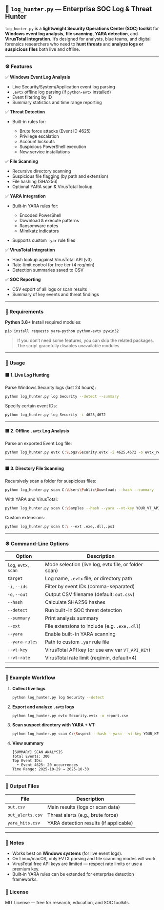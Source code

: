 ## 🧠 `log_hunter.py` — Enterprise SOC Log & Threat Hunter

`log_hunter.py` is a **lightweight Security Operations Center (SOC) toolkit** for **Windows event log analysis**, **file scanning**, **YARA detection**, and **VirusTotal integration**.
It’s designed for analysts, blue teams, and digital forensics researchers who need to **hunt threats** and **analyze logs or suspicious files** both live and offline.

---

### ⚙️ Features

✅ **Windows Event Log Analysis**

* Live Security/System/Application event log parsing
* `.evtx` offline log parsing (if `python-evtx` installed)
* Event filtering by ID
* Summary statistics and time range reporting

✅ **Threat Detection**

* Built-in rules for:

  * Brute force attacks (Event ID 4625)
  * Privilege escalation
  * Account lockouts
  * Suspicious PowerShell execution
  * New service installations

✅ **File Scanning**

* Recursive directory scanning
* Suspicious file flagging (by path and extension)
* File hashing (SHA256)
* Optional YARA scan & VirusTotal lookup

✅ **YARA Integration**

* Built-in YARA rules for:

  * Encoded PowerShell
  * Download & execute patterns
  * Ransomware notes
  * Mimikatz indicators
* Supports custom `.yar` rule files

✅ **VirusTotal Integration**

* Hash lookup against VirusTotal API (v3)
* Rate-limit control for free tier (4 req/min)
* Detection summaries saved to CSV

✅ **SOC Reporting**

* CSV export of all logs or scan results
* Summary of key events and threat findings

---

### 🧩 Requirements

**Python 3.8+**
Install required modules:

```bash
pip install requests yara-python python-evtx pywin32
```

> If you don’t need some features, you can skip the related packages.
> The script gracefully disables unavailable modules.

---

### 🧪 Usage

#### 🟩 1. Live Log Hunting

Parse Windows Security logs (last 24 hours):

```bash
python log_hunter.py log Security --detect --summary
```

Specify certain event IDs:

```bash
python log_hunter.py log Security -i 4625,4672
```

---

#### 🟨 2. Offline `.evtx` Log Analysis

Parse an exported Event Log file:

```bash
python log_hunter.py evtx C:\Logs\Security.evtx -i 4625,4672 -o evtx_results.csv
```

---

#### 🟦 3. Directory File Scanning

Recursively scan a folder for suspicious files:

```bash
python log_hunter.py scan C:\Users\Public\Downloads --hash --summary
```

With YARA and VirusTotal:

```bash
python log_hunter.py scan C:\Samples --hash --yara --vt-key YOUR_VT_API_KEY
```

Custom extensions:

```bash
python log_hunter.py scan C:\ --ext .exe,.dll,.ps1
```

---

### ⚙️ Command-Line Options

| Option                | Description                                          |
| --------------------- | ---------------------------------------------------- |
| `log`, `evtx`, `scan` | Mode selection (live log, evtx file, or folder scan) |
| `target`              | Log name, `.evtx` file, or directory path            |
| `-i`, `--ids`         | Filter by event IDs (comma-separated)                |
| `-o`, `--out`         | Output CSV filename (default: `out.csv`)             |
| `--hash`              | Calculate SHA256 hashes                              |
| `--detect`            | Run built-in SOC threat detection                    |
| `--summary`           | Print analysis summary                               |
| `--ext`               | File extensions to include (e.g. `.exe,.dll`)        |
| `--yara`              | Enable built-in YARA scanning                        |
| `--yara-rules`        | Path to custom `.yar` rule file                      |
| `--vt-key`            | VirusTotal API key (or use env var `VT_API_KEY`)     |
| `--vt-rate`           | VirusTotal rate limit (req/min, default=4)           |

---

### 🔐 Example Workflow

1. **Collect live logs**

   ```bash
   python log_hunter.py log Security --detect
   ```

2. **Export and analyze `.evtx` logs**

   ```bash
   python log_hunter.py evtx Security.evtx -o report.csv
   ```

3. **Scan suspect directory with YARA + VT**

   ```bash
   python log_hunter.py scan C:\Suspect --hash --yara --vt-key YOUR_KEY
   ```

4. **View summary**

   ```
   [SUMMARY] SCAN ANALYSIS
   Total Events: 300
   Top Event IDs:
     • Event 4625: 20 occurrences
   Time Range: 2025-10-29 → 2025-10-30
   ```

---

### 🧰 Output Files

| File             | Description                            |
| ---------------- | -------------------------------------- |
| `out.csv`        | Main results (logs or scan data)       |
| `out_alerts.csv` | Threat alerts (e.g., brute force)      |
| `yara_hits.csv`  | YARA detection results (if applicable) |

---

### 🧠 Notes

* Works best on **Windows systems** (for live event logs).
* On Linux/macOS, only EVTX parsing and file scanning modes will work.
* VirusTotal free API keys are limited — respect rate limits or use a premium key.
* Built-in YARA rules can be extended for enterprise detection frameworks.


### 📜 License

MIT License — free for research, education, and SOC toolkits.

